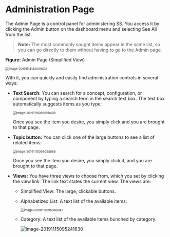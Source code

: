 [title]: # (Administration Page)
[tags]: # (XXX)
[priority]: # (20)

# Administration Page

The Admin Page is a control panel for administering SS. You access it by clicking the Admin button on the dashboard menu and selecting See All from the list.

> **Note:** The most commonly sought items appear in the same list, so you can go directly to them without having to go to the Admin page.

**Figure:** Admin Page (Simplified View)

<img src="assets/image-20191114142009435.png" alt="image-20191114142009435" style="zoom: 67%;" />

With it, you can quickly and easily find administration controls in several ways:

- **Text Search:** You can search for a concept, configuration, or component by typing a search term in the search text box. The text box automatically suggests items as you type:

  <img src="assets/image-20191115093820499.png" alt="image-20191115093820499" style="zoom:67%;" />

  Once you see the item you desire, you simply click and you are brought to that page.

- **Topic button:** You can click one of the large buttons to see a list of related items:

  <img src="assets/image-20191115094054886.png" alt="image-20191115094054886" style="zoom:67%;" />

  Once you see the item you desire, you simply click it, and you are brought to that page.

- **Views:** You have three views to choose from, which you set by clicking the view link. The link text states the current view. The views are:

  - Simplified View: The large, clickable buttons.

  - Alphabetized List: A text list of the available items:

    <img src="assets/image-20191115095040341.png" alt="image-20191115095040341" style="zoom:67%;" />

  - Category: A text list of the available items bunched by category:

    ![image-20191115095241630](assets/image-20191115095241630.png)
